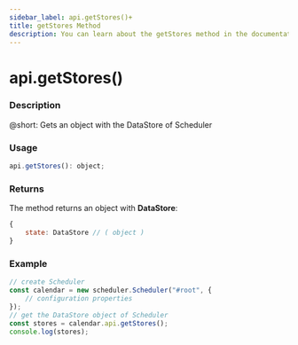 ```yaml
---
sidebar_label: api.getStores()+
title: getStores Method
description: You can learn about the getStores method in the documentation of the DHTMLX JavaScript Scheduler library. Browse developer guides and API reference, try out code examples and live demos, and download a free 30-day evaluation version of DHTMLX Scheduler.
---
```


# api.getStores()

### Description

@short: Gets an object with the DataStore of Scheduler

### Usage

~~~jsx {}
api.getStores(): object;
~~~

### Returns

The method returns an object with **DataStore**:

~~~jsx {}
{
	state: DataStore // ( object )
}
~~~

### Example

~~~jsx {6}
// create Scheduler
const calendar = new scheduler.Scheduler("#root", {
	// configuration properties
});
// get the DataStore object of Scheduler
const stores = calendar.api.getStores();
console.log(stores);
~~~
